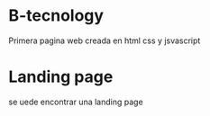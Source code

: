 # B-tecnology
Primera pagina web creada en html css y jsvascript

# Landing page
se uede encontrar una landing page
